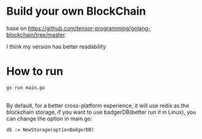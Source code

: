 # Build your own BlockChain

base on https://github.com/tensor-programming/golang-blockchain/tree/master. 

I think my version has better readability

# How to run
```
go run main.go
```
\
By default, for a better cross-platform experience, 
it will use redis as the blockchain storage, 
if you want to use badgerDB(better run it in Linux), you can change the option in main.go:
```
db := NewStorage(optionBadgerDB)
```